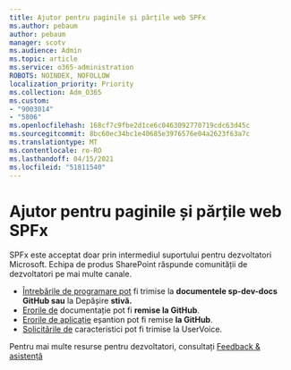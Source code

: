 ```yaml
---
title: Ajutor pentru paginile și părțile web SPFx
ms.author: pebaum
author: pebaum
manager: scotv
ms.audience: Admin
ms.topic: article
ms.service: o365-administration
ROBOTS: NOINDEX, NOFOLLOW
localization_priority: Priority
ms.collection: Adm_O365
ms.custom:
- "9003014"
- "5806"
ms.openlocfilehash: 168cf7c9fbe2d1ce6c0463092770719cdc63d45c
ms.sourcegitcommit: 8bc60ec34bc1e40685e3976576e04a2623f63a7c
ms.translationtype: MT
ms.contentlocale: ro-RO
ms.lasthandoff: 04/15/2021
ms.locfileid: "51811540"
---
```

# <a name="help-with-spfx-pages-and-web-parts"></a>Ajutor pentru paginile și părțile web SPFx

SPFx este acceptat doar prin intermediul suportului pentru dezvoltatori Microsoft. Echipa de produs SharePoint răspunde comunității de dezvoltatori pe mai multe canale.

- [Întrebările de programare pot](https://docs.microsoft.com/sharepoint/dev/support-feedback#programming-questions) fi trimise la **documentele sp-dev-docs GitHub sau** la Depășire **stivă.**
- [Erorile de](https://docs.microsoft.com/sharepoint/dev/support-feedback#documentation-bugs)  documentație pot fi **remise la GitHub**.
- [Erorile de aplicație](https://docs.microsoft.com/sharepoint/dev/support-feedback#sample-application-bugs)  eșantion pot fi remise  **la GitHub**.
- [Solicitările de](https://docs.microsoft.com/sharepoint/dev/support-feedback#feature-requests)  caracteristici pot fi trimise la UserVoice.

Pentru mai multe resurse pentru dezvoltatori, consultați  [Feedback & asistență](https://docs.microsoft.com/sharepoint/dev/support-feedback)
